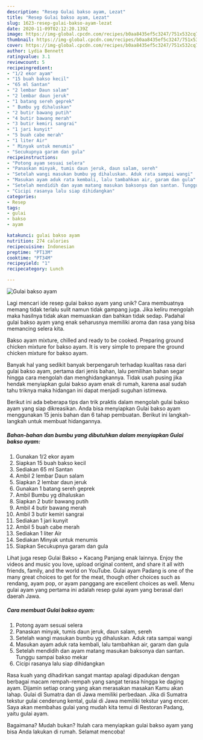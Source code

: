 ```yaml
---
description: "Resep Gulai bakso ayam, Lezat"
title: "Resep Gulai bakso ayam, Lezat"
slug: 1623-resep-gulai-bakso-ayam-lezat
date: 2020-11-09T02:12:20.139Z
image: https://img-global.cpcdn.com/recipes/b0aa8435ef5c3247/751x532cq70/gulai-bakso-ayam-foto-resep-utama.jpg
thumbnail: https://img-global.cpcdn.com/recipes/b0aa8435ef5c3247/751x532cq70/gulai-bakso-ayam-foto-resep-utama.jpg
cover: https://img-global.cpcdn.com/recipes/b0aa8435ef5c3247/751x532cq70/gulai-bakso-ayam-foto-resep-utama.jpg
author: Lydia Bennett
ratingvalue: 3.1
reviewcount: 5
recipeingredient:
- "1/2 ekor ayam"
- "15 buah bakso kecil"
- "65 ml Santan"
- "2 lembar Daun salam"
- "2 lembar daun jeruk"
- "1 batang sereh geprek"
- " Bumbu yg dihaluskan"
- "2 butir bawang putih"
- "4 butir bawang merah"
- "3 butir kemiri sangrai"
- "1 jari kunyit"
- "5 buah cabe merah"
- "1 liter Air"
- " Minyak untuk menumis"
- "Secukupnya garam dan gula"
recipeinstructions:
- "Potong ayam sesuai selera"
- "Panaskan minyak, tumis daun jeruk, daun salam, sereh"
- "Setelah wangi masukan bumbu yg dihaluskan. Aduk rata sampai wangi"
- "Masukan ayam aduk rata kembali, lalu tambahkan air, garam dan gula"
- "Setelah mendidih dan ayam matang masukan baksonya dan santan. Tunggu sampai bakso mekar"
- "Cicipi rasanya lalu siap dihidangkan"
categories:
- Resep
tags:
- gulai
- bakso
- ayam

katakunci: gulai bakso ayam 
nutrition: 274 calories
recipecuisine: Indonesian
preptime: "PT13M"
cooktime: "PT34M"
recipeyield: "1"
recipecategory: Lunch

---
```



![Gulai bakso ayam](https://img-global.cpcdn.com/recipes/b0aa8435ef5c3247/751x532cq70/gulai-bakso-ayam-foto-resep-utama.jpg)

Lagi mencari ide resep gulai bakso ayam yang unik? Cara membuatnya memang tidak terlalu sulit namun tidak gampang juga. Jika keliru mengolah maka hasilnya tidak akan memuaskan dan bahkan tidak sedap. Padahal gulai bakso ayam yang enak seharusnya memiliki aroma dan rasa yang bisa memancing selera kita.

Bakso ayam mixture, chilled and ready to be cooked. Preparing ground chicken mixture for bakso ayam. It is very simple to prepare the ground chicken mixture for bakso ayam.

Banyak hal yang sedikit banyak berpengaruh terhadap kualitas rasa dari gulai bakso ayam, pertama dari jenis bahan, lalu pemilihan bahan segar hingga cara mengolah dan menghidangkannya. Tidak usah pusing jika hendak menyiapkan gulai bakso ayam enak di rumah, karena asal sudah tahu triknya maka hidangan ini dapat menjadi suguhan istimewa.


Berikut ini ada beberapa tips dan trik praktis dalam mengolah gulai bakso ayam yang siap dikreasikan. Anda bisa menyiapkan Gulai bakso ayam menggunakan 15 jenis bahan dan 6 tahap pembuatan. Berikut ini langkah-langkah untuk membuat hidangannya.

<!--inarticleads1-->

##### Bahan-bahan dan bumbu yang dibutuhkan dalam menyiapkan Gulai bakso ayam:

1. Gunakan 1/2 ekor ayam
1. Siapkan 15 buah bakso kecil
1. Sediakan 65 ml Santan
1. Ambil 2 lembar Daun salam
1. Siapkan 2 lembar daun jeruk
1. Gunakan 1 batang sereh geprek
1. Ambil  Bumbu yg dihaluskan
1. Siapkan 2 butir bawang putih
1. Ambil 4 butir bawang merah
1. Ambil 3 butir kemiri sangrai
1. Sediakan 1 jari kunyit
1. Ambil 5 buah cabe merah
1. Sediakan 1 liter Air
1. Sediakan  Minyak untuk menumis
1. Siapkan Secukupnya garam dan gula


Lihat juga resep Gulai Bakso + Kacang Panjang enak lainnya. Enjoy the videos and music you love, upload original content, and share it all with friends, family, and the world on YouTube. Gulai ayam Padang is one of the many great choices to get for the meat, though other choices such as rendang, ayam pop, or ayam panggang are excellent choices as well. Menu gulai ayam yang pertama ini adalah resep gulai ayam yang berasal dari daerah Jawa. 

<!--inarticleads2-->

##### Cara membuat Gulai bakso ayam:

1. Potong ayam sesuai selera
1. Panaskan minyak, tumis daun jeruk, daun salam, sereh
1. Setelah wangi masukan bumbu yg dihaluskan. Aduk rata sampai wangi
1. Masukan ayam aduk rata kembali, lalu tambahkan air, garam dan gula
1. Setelah mendidih dan ayam matang masukan baksonya dan santan. Tunggu sampai bakso mekar
1. Cicipi rasanya lalu siap dihidangkan


Rasa kuah yang dihadirkan sangat mantap apalagi dipadukan dengan berbagai macam rempah-rempah yang sangat terasa hingga ke daging ayam. Dijamin setiap orang yang akan merasakan masakan Kamu akan lahap. Gulai di Sumatra dan di Jawa memiliki perbedaan. Jika di Sumatra tekstur gulai cenderung kental, gulai di Jawa memiliki tekstur yang encer. Saya akan membahas gulai yang mudah kita temui di Restoran Padang, yaitu gulai ayam. 

Bagaimana? Mudah bukan? Itulah cara menyiapkan gulai bakso ayam yang bisa Anda lakukan di rumah. Selamat mencoba!

